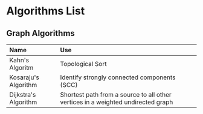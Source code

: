 # Algorithms List

## Graph Algorithms
| Name | Use  |
|:---------|:-------|
| Kahn's Algoritm | Topological Sort |
| Kosaraju's Algorithm | Identify strongly connected components (SCC) |
| Dijkstra's Algorithm | Shortest path from a source to all other vertices in a weighted undirected graph |
